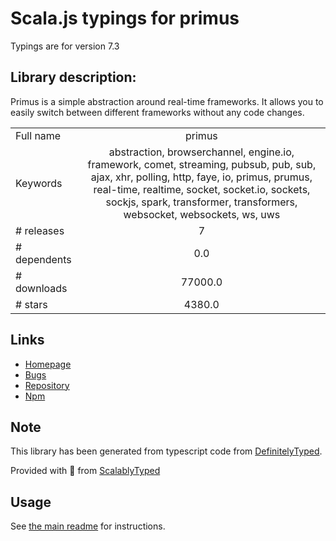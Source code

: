 
# Scala.js typings for primus

Typings are for version 7.3

## Library description:
Primus is a simple abstraction around real-time frameworks. It allows you to easily switch between different frameworks without any code changes.

|                    |                 |
| ------------------ | :-------------: |
| Full name          | primus |
| Keywords           | abstraction, browserchannel, engine.io, framework, comet, streaming, pubsub, pub, sub, ajax, xhr, polling, http, faye, io, primus, prumus, real-time, realtime, socket, socket.io, sockets, sockjs, spark, transformer, transformers, websocket, websockets, ws, uws |
| # releases         | 7 |
| # dependents       | 0.0 |
| # downloads        | 77000.0 |
| # stars            | 4380.0 |

## Links
- [Homepage](https://github.com/primus/primus#readme)
- [Bugs](https://github.com/primus/primus/issues)
- [Repository](https://github.com/primus/primus)
- [Npm](https://www.npmjs.com/package/primus)
    


## Note
This library has been generated from typescript code from [DefinitelyTyped](https://definitelytyped.org).

Provided with :purple_heart: from [ScalablyTyped](https://github.com/oyvindberg/ScalablyTyped)

## Usage
See [the main readme](../../readme.md) for instructions.


